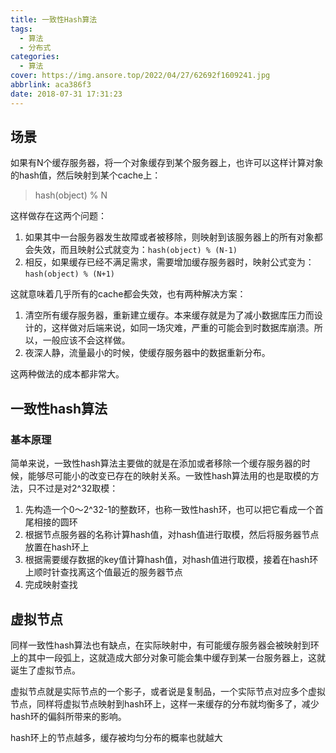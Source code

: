 ```yaml
---
title: 一致性Hash算法
tags:
  - 算法
  - 分布式
categories:
  - 算法
cover: https://img.ansore.top/2022/04/27/62692f1609241.jpg
abbrlink: aca386f3
date: 2018-07-31 17:31:23
---
```


## 场景

如果有N个缓存服务器，将一个对象缓存到某个服务器上，也许可以这样计算对象的hash值，然后映射到某个cache上：

> hash(object) % N

这样做存在这两个问题：

1. 如果其中一台服务器发生故障或者被移除，则映射到该服务器上的所有对象都会失效，而且映射公式就变为：`hash(object) % (N-1)`
2. 相反，如果缓存已经不满足需求，需要增加缓存服务器时，映射公式变为：`hash(object) % (N+1)`

这就意味着几乎所有的cache都会失效，也有两种解决方案：

1. 清空所有缓存服务器，重新建立缓存。本来缓存就是为了减小数据库压力而设计的，这样做对后端来说，如同一场灾难，严重的可能会到时数据库崩溃。所以，一般应该不会这样做。
2. 夜深人静，流量最小的时候，使缓存服务器中的数据重新分布。

这两种做法的成本都非常大。

## 一致性hash算法

### 基本原理

简单来说，一致性hash算法主要做的就是在添加或者移除一个缓存服务器的时候，能够尽可能小的改变已存在的映射关系。一致性hash算法用的也是取模的方法，只不过是对2^32取模：

1. 先构造一个0～2^32-1的整数环，也称一致性hash环，也可以把它看成一个首尾相接的圆环
2. 根据节点服务器的名称计算hash值，对hash值进行取模，然后将服务器节点放置在hash环上
3. 根据需要缓存数据的key值计算hash值，对hash值进行取模，接着在hash环上顺时针查找离这个值最近的服务器节点
4. 完成映射查找

## 虚拟节点

同样一致性hash算法也有缺点，在实际映射中，有可能缓存服务器会被映射到环上的其中一段弧上，这就造成大部分对象可能会集中缓存到某一台服务器上，这就诞生了虚拟节点。

虚拟节点就是实际节点的一个影子，或者说是复制品，一个实际节点对应多个虚拟节点，同样将虚拟节点映射到hash环上，这样一来缓存的分布就均衡多了，减少hash环的偏斜所带来的影响。

hash环上的节点越多，缓存被均匀分布的概率也就越大

